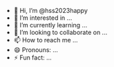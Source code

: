 - 👋 Hi, I’m @hss2023happy
- 👀 I’m interested in ...
- 🌱 I’m currently learning ...
- 💞️ I’m looking to collaborate on ...
- 📫 How to reach me ...
- 😄 Pronouns: ...
- ⚡ Fun fact: ...

<!---
hss2023happy/hss2023happy is a ✨ special ✨ repository because its `README.md` (this file) appears on your GitHub profile.
You can click the Preview link to take a look at your changes.
--->
